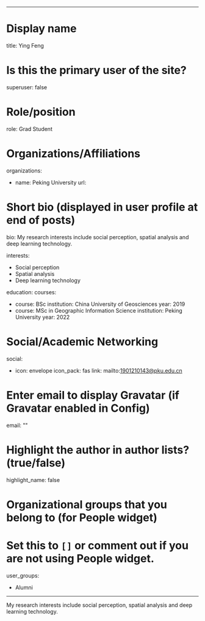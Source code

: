 
---
# Display name
title: Ying Feng

# Is this the primary user of the site?
superuser: false

# Role/position
role: Grad Student

# Organizations/Affiliations
organizations:
- name: Peking University
  url: 

# Short bio (displayed in user profile at end of posts)
bio: My research interests include social perception, spatial analysis and deep learning technology.

interests:
  - Social perception
  - Spatial analysis
  - Deep learning technology

education:
  courses:
  - course: BSc
    institution: China University of Geosciences
    year: 2019
  - course: MSc in Geographic Information Science
    institution: Peking University
    year: 2022

# Social/Academic Networking
social:
  - icon: envelope
    icon_pack: fas
    link: mailto:1901210143@pku.edu.cn

# Enter email to display Gravatar (if Gravatar enabled in Config)
email: ""

# Highlight the author in author lists? (true/false)
highlight_name: false

# Organizational groups that you belong to (for People widget)
#   Set this to `[]` or comment out if you are not using People widget.
user_groups:
- Alumni
---
My research interests include social perception, spatial analysis and deep learning technology.
